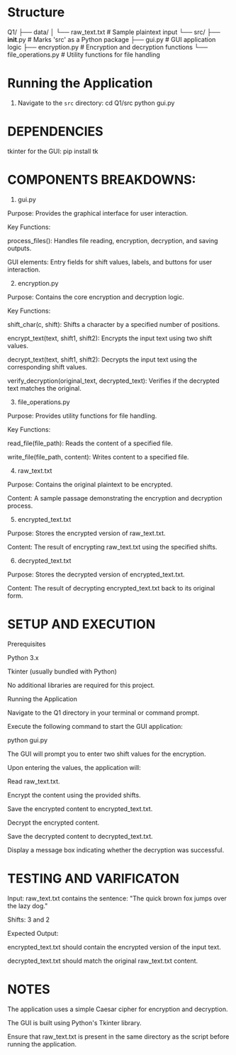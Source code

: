 # Structure
Q1/
├── data/
│   └── raw_text.txt        # Sample plaintext input
└── src/
    ├── __init__.py         # Marks 'src' as a Python package
    ├── gui.py              # GUI application logic
    ├── encryption.py       # Encryption and decryption functions
    └── file_operations.py  # Utility functions for file handling

# Running the Application

1. Navigate to the `src` directory:
   cd Q1/src
   python gui.py

# DEPENDENCIES
tkinter for the GUI:
pip install tk


# COMPONENTS BREAKDOWNS:
1. gui.py

Purpose: Provides the graphical interface for user interaction.

Key Functions:

process_files(): Handles file reading, encryption, decryption, and saving outputs.

GUI elements: Entry fields for shift values, labels, and buttons for user interaction.

2. encryption.py

Purpose: Contains the core encryption and decryption logic.

Key Functions:

shift_char(c, shift): Shifts a character by a specified number of positions.

encrypt_text(text, shift1, shift2): Encrypts the input text using two shift values.

decrypt_text(text, shift1, shift2): Decrypts the input text using the corresponding shift values.

verify_decryption(original_text, decrypted_text): Verifies if the decrypted text matches the original.

3. file_operations.py

Purpose: Provides utility functions for file handling.

Key Functions:

read_file(file_path): Reads the content of a specified file.

write_file(file_path, content): Writes content to a specified file.

4. raw_text.txt

Purpose: Contains the original plaintext to be encrypted.

Content: A sample passage demonstrating the encryption and decryption process.

5. encrypted_text.txt

Purpose: Stores the encrypted version of raw_text.txt.

Content: The result of encrypting raw_text.txt using the specified shifts.

6. decrypted_text.txt

Purpose: Stores the decrypted version of encrypted_text.txt.

Content: The result of decrypting encrypted_text.txt back to its original form.

# SETUP AND EXECUTION
Prerequisites

Python 3.x

Tkinter (usually bundled with Python)

No additional libraries are required for this project.

Running the Application

Navigate to the Q1 directory in your terminal or command prompt.

Execute the following command to start the GUI application:

python gui.py


The GUI will prompt you to enter two shift values for the encryption.

Upon entering the values, the application will:

Read raw_text.txt.

Encrypt the content using the provided shifts.

Save the encrypted content to encrypted_text.txt.

Decrypt the encrypted content.

Save the decrypted content to decrypted_text.txt.

Display a message box indicating whether the decryption was successful.

# TESTING AND VARIFICATON

Input: raw_text.txt contains the sentence: "The quick brown fox jumps over the lazy dog."

Shifts: 3 and 2

Expected Output:

encrypted_text.txt should contain the encrypted version of the input text.

decrypted_text.txt should match the original raw_text.txt content.

# NOTES

The application uses a simple Caesar cipher for encryption and decryption.

The GUI is built using Python's Tkinter library.

Ensure that raw_text.txt is present in the same directory as the script before running the application.